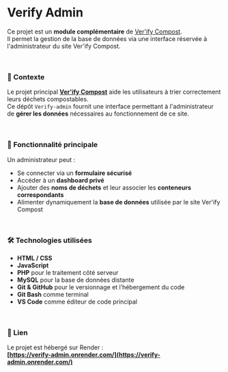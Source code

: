 # Verify Admin

Ce projet est un **module complémentaire** de [Ver'ify Compost](https://github.com/Anais-DZ/Verify-compost).  
Il permet la gestion de la base de données via une interface réservée à l'administrateur du site Ver'ify Compost.

<br/>

### 🌱 Contexte

Le projet principal **[Ver'ify Compost](https://github.com/Anais-DZ/Verify-compost)** aide les utilisateurs à trier correctement leurs déchets compostables.  
Ce dépôt `Verify-admin` fournit une interface permettant à l'administrateur de **gérer les données** nécessaires au fonctionnement de ce site.

<br/>

### 🔐 Fonctionnalité principale

Un administrateur peut :

- Se connecter via un **formulaire sécurisé**
- Accéder à un **dashboard privé**
- Ajouter des **noms de déchets** et leur associer les **conteneurs correspondants**
- Alimenter dynamiquement la **base de données** utilisée par le site Ver'ify Compost

<br/>

### 🛠️ Technologies utilisées

- **HTML / CSS**
- **JavaScript**
- **PHP** pour le traitement côté serveur
- **MySQL** pour la base de données distante
- **Git & GitHub** pour le versionnage et l’hébergement du code
- **Git Bash** comme terminal
- **VS Code** comme éditeur de code principal

<br/>

### 🔗 Lien

Le projet est hébergé sur Render :  
**[https://verify-admin.onrender.com/](https://verify-admin.onrender.com/)**
